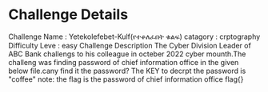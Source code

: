 
Challenge Details
==================
Challenge Name :  Yetekolefebet-Kulf(የተቆለፈበት ቁልፍ)
catagory    :   crptography
Difficulty Leve :    easy
Challenge Description
                The Cyber Division Leader  of ABC Bank challengs to his colleague in octeber 2022 cyber mounth.The challeng was finding  password of chief information office in the given below file.cany find it the password?
                The KEY to decrpt the password is "coffee"
                note: the flag is the password of chief information office  flag{}


